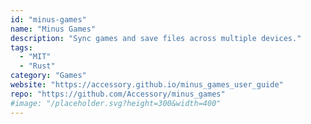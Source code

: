 ```yaml
---
id: "minus-games"
name: "Minus Games"
description: "Sync games and save files across multiple devices."
tags:
  - "MIT"
  - "Rust"
category: "Games"
website: "https://accessory.github.io/minus_games_user_guide"
repo: "https://github.com/Accessory/minus_games"
#image: "/placeholder.svg?height=300&width=400"
---
```



